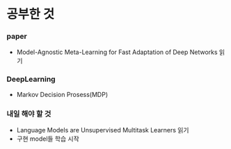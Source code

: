 # 공부한 것
### paper
* Model-Agnostic Meta-Learning for Fast Adaptation of Deep Networks 읽기
### DeepLearning
* Markov Decision Prosess(MDP)

### 내일 해야 할 것
* Language Models are Unsupervised Multitask Learners 읽기
* 구현 model들 학습 시작
